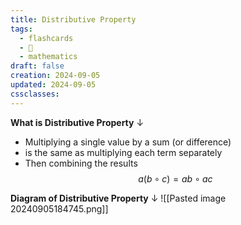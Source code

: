 ```yaml
---
title: Distributive Property
tags:
  - flashcards
  - 🌱
  - mathematics
draft: false
creation: 2024-09-05
updated: 2024-09-05
cssclasses: 
---
```

**What is Distributive Property**
↓
- Multiplying a single value by a sum (or difference)
- is the same as multiplying each term separately
- Then combining the results
$$a(b \circ c) = ab \circ ac$$
<!--SR:!2025-01-21,54,250-->

**Diagram of Distributive Property**
↓
![[Pasted image 20240905184745.png]]
<!--SR:!2025-04-25,137,310-->